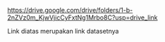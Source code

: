 https://drive.google.com/drive/folders/1-b-2nZVz0m_KjwVjicCyFxtNg1Mrbo8C?usp=drive_link

Link diatas merupakan link datasetnya
